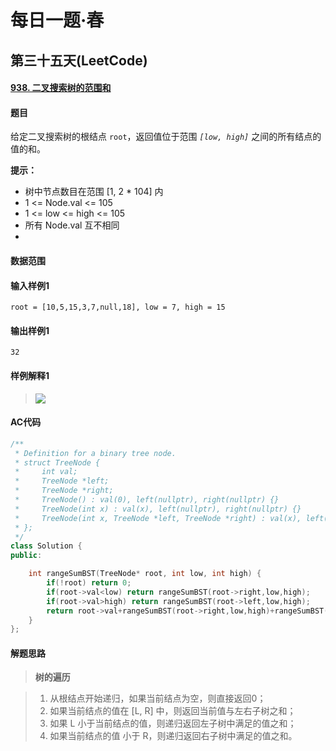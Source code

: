 # 每日一题·春

## 第三十五天(LeetCode)

#### [938. 二叉搜索树的范围和](https://leetcode-cn.com/problems/range-sum-of-bst/)

#### 题目

给定二叉搜索树的根结点 `root`，返回值位于范围 *`[low, high]`* 之间的所有结点的值的和。

**提示：**

- 树中节点数目在范围 [1, 2 * 104] 内
- 1 <= Node.val <= 105
- 1 <= low <= high <= 105
- 所有 Node.val 互不相同
- 

#### 数据范围



#### 输入样例1

```
root = [10,5,15,3,7,null,18], low = 7, high = 15
```

#### 输出样例1

```
32
```

#### 样例解释1

> ![](https://assets.leetcode.com/uploads/2020/11/05/bst1.jpg)

#### AC代码

```c++
/**
 * Definition for a binary tree node.
 * struct TreeNode {
 *     int val;
 *     TreeNode *left;
 *     TreeNode *right;
 *     TreeNode() : val(0), left(nullptr), right(nullptr) {}
 *     TreeNode(int x) : val(x), left(nullptr), right(nullptr) {}
 *     TreeNode(int x, TreeNode *left, TreeNode *right) : val(x), left(left), right(right) {}
 * };
 */
class Solution {
public:

    int rangeSumBST(TreeNode* root, int low, int high) {
        if(!root) return 0;
        if(root->val<low) return rangeSumBST(root->right,low,high); 
        if(root->val>high) return rangeSumBST(root->left,low,high);
        return root->val+rangeSumBST(root->right,low,high)+rangeSumBST(root->left,low,high);
    }
};
```

#### 解题思路

> **树的遍历**

>  1. 从根结点开始递归，如果当前结点为空，则直接返回0；
>  2. 如果当前结点的值在 [L, R] 中，则返回当前值与左右子树之和；
>  3. 如果 L 小于当前结点的值，则递归返回左子树中满足的值之和；
>  4. 如果当前结点的值 小于 R，则递归返回右子树中满足的值之和。

